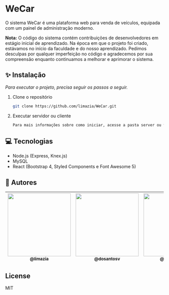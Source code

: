 # WeCar
O sistema WeCar é uma plataforma web para venda de veículos, equipada com um painel de administração moderno.
 
**Nota:** O código do sistema contém contribuições de desenvolvedores em estágio inicial de aprendizado. Na época em que o projeto foi criado, estávamos no início da faculdade e do nosso aprendizado. Pedimos desculpas por qualquer imperfeição no código e agradecemos por sua compreensão enquanto continuamos a melhorar e aprimorar o sistema.


## ✨ Instalação
_Para executar o projeto, precisa seguir os passos a seguir._

1. Clone o repositório
   ```sh
   git clone https://github.com/limazia/WeCar.git
   ```
2. Executar servidor ou cliente
   ```sh
   Para mais informações sobre como iniciar, acesse a pasta server ou web
   ```

## 💻 Tecnologias 
- Node.js (Express, Knex.js)
- MySQL
- React (Bootstrap 4, Styled Components e Font Awesome 5)

## 🤴 Autores
| [<img src="https://avatars.githubusercontent.com/u/32038004?v=2" width="200px" height="auto"><br><sub>@limazia</sub>](https://github.com/limazia) | [<img src="https://avatars.githubusercontent.com/u/102265413?v=4" width="200px" height="auto"><br><sub>@dosantosv</sub>](https://github.com/dosantosv) | [<img src="https://avatars.githubusercontent.com/u/89888509?v=2" width="200px" height="auto"><br><sub>@luisrenato02</sub>](https://github.com/luisrenato02) | [<img src="https://avatars.githubusercontent.com/u/83615741?v=4" width="200px" height="auto"><br><sub>@gabrieloliveira2111</sub>](https://github.com/gabrieloliveira2111) | [<img src="https://avatars.githubusercontent.com/u/102265662?v=4" width="200px" height="auto"><br><sub>@Viniciusferreiraw</sub>](https://github.com/Viniciusferreiraw) | [<img src="https://i.imgur.com/S6ghpTQ.jpg" width="200px" height="auto"><br><sub>Leandro Felipe Carvalho</sub>](https://github.com/) | 
|---|---|---|---|---|---|

## License
MIT